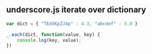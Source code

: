 ## underscore.js iterate over dictionary

```javascript
var dict = { "TEdXKpZJ4p" : 4.3, "abcdef" : 5.0 }

_.each(dict, function(value, key) { 
    console.log(key, value); 
})
```
